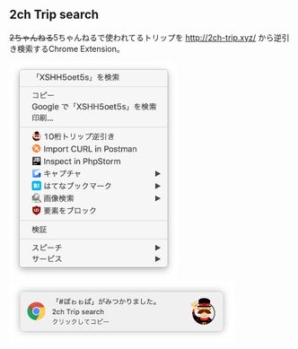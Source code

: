 ## 2ch Trip search

~~2ちゃんねる~~5ちゃんねるで使われてるトリップを http://2ch-trip.xyz/ から逆引き検索するChrome Extension。

<img src="doc/ss-01.png" width=300>

<img src="doc/ss-02.png" width=400>
